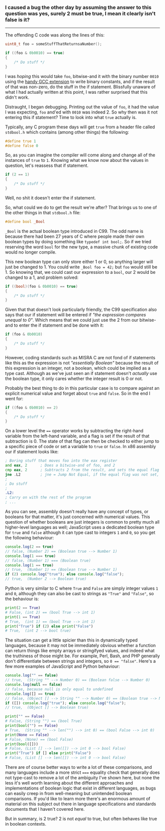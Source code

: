 
### I caused a bug the other day by assuming the answer to this question was yes, surely 2 must be true, I mean it clearly isn't false is it?

---

The offending C code was along the lines of this:
```c
uint8_t foo = someStuffThatReturnsaNumber();

if ((foo & 0b0010) == true)
{
	/* Do stuff */
}
```

I was *hoping* this would take `foo`, bitwise-and it with the binary number `0010`
using the [handy GCC extension](https://gcc.gnu.org/onlinedocs/gcc/Binary-constants.html)
to write binary constants, and if the result of that was non-zero, do the stuff in the if statement. Blissfully
unaware of what I had actually written at this point, I was rather surprised that this didn't work.

Distraught, I began debugging. Printing out the value of `foo`, it had the value I was expecting,
`foo` and'ed with `0010` was indeed 2. So why then was it not entering this if statement? Time
to look into what `true` actually is.

Typically, any C program these days will get `true` from a header file called `stdbool.h`
which contains (among other things) the following:

```c
#define true 1
#define false 0
```

So, as you can imagine the compiler will come along and change all of the instances of `true` to
`1`. Knowing what we know now about the values in question, let's reassess that if statement.

```c
if (2 == 1)
{
	/* Do stuff */
}
```

Well, no shit it doesn't enter the if statement.


So, what could we do to get the result we're after? That brings us to one of the other things in that
`stdbool.h` file:
```c
#define bool _Bool
```


`_Bool` is the actual boolean type introduced in C99. The odd name is because there had been 27 years of
C where people made their own boolean types by doing something like `typedef int bool;`. So if we tried
reserving the word `bool` for the new type, a massive chunk of existing code would no longer compile.


This new boolean type can only store either 1 or 0, so anything larger will just be changed to 1. You could write
`_Bool foo = 42;` but `foo` would still be 1. So knowing that, we could cast our expression to
a `bool`, our 2 would be changed to a 1, and problem solved:
```c
if ((bool)(foo & 0b0010) == true)
{
	/* Do stuff */
}
```


Given that that doesn't look particularly friendly, the C99 specification also says that our if statement will be
entered if *"the expression compares unequal to 0"*. Which means that we could just use the 2 from our
bitwise-and to enter the if statement and be done with it:
```c
if (foo & 0b0010)
{
	/* Do stuff */
}
```


However, coding standards such as MISRA C are not fond of if statements like this as the expression is not
*"essentially Boolean"* because the result of this expression is an integer, not a boolean, which could be
implied as a type cast. Although as we've just seen an if statement doesn't *actually* use the boolean type,
it only cares whether the integer result is 0 or not.


Probably the best thing to do in this particular case is to compare against an explicit numerical value and forget
about `true` and `false`. So in the end I went for:
```c
if ((foo & 0b0010) == 2)
{
	/* Do stuff */
}
```

On a lower level the `==` operator works by subtracting the right-hand variable from the left-hand
variable, and a flag is set if the result of that subtraction is 0. The state of that flag can then be checked to
either jump to a specific piece of code or set a variable to `true` or `false`. In x86
assembly our if statement looks like:

```asm
; Boring stuff that moves foo into the eax register
and	eax, 2 		; Does a bitwise-and of foo, and 2
cmp	eax, 2 		; Subtracts 2 from the result, and sets the equal flag if that's 0
jne	.L2 		; jne = Jump Not Equal, if the equal flag was not set, jumps to .L2
;
; Do stuff
;
.L2:
; Carry on with the rest of the program
; ...

```



As you can see, assembly doesn't really have any concept of types, or booleans for that matter, it's just concerned
with numerical values. This question of whether booleans are just integers is common to pretty much all higher-level
languages as well; JavaScript uses a dedicated boolean type for `true` and `false` although it
can type cast to integers `1` and `0`, so you get the following behaviour:

```js
console.log(2 == true)
// false, (Number 2) == (Boolean true --> Number 1)
console.log(1 === true)
// false, (Number 1) === (Boolean true)
console.log(1 == true)
// true,  (Number 1) == (Boolean true --> Number 1)
if (2) console.log("true"); else console.log("false");
// true,  (Number 2 --> Boolean true)

```


Python is very similar to C where `True` and `False` are simply integer values `1` and `0`, although they
can also be cast to strings as `"True"` and `"False"`, so the behaviour is:

```python
print(2 == True)
# False, (int 2) == (bool True --> int 1)
print(1 == True)
# True,  (int 1) == (bool True --> int 1)
print("True") if (2) else print("False")
# True,  (int 2 --> bool true)
```


The situation can get a little spicier than this in dynamically typed languages, because it may not be immediately
obvious whether a function can return things like empty arrays or stringifyed values, and indeed what the truthiness
of those might be. For example, Perl, Bash, and PHP generally don't differentiate between strings and integers, so
`0 == "false"`. Here's a few more examples of JavaScript and Python behaviour:

```js
console.log("" == false)
// true,  (String "" --> Number 0) == (Boolean false --> Number 0)
console.log(null == false)
// false, because null is only equal to undefined
console.log([] == true)
// false, (Object [] --> String "" --> Number 0) == (Boolean true --> Number 1)
if ([]) console.log("true"); else console.log("false");
// true,  (Object [] --> Boolean true)
```

```python
print("" == False)
# False, (String "") == (bool True)
print(bool("") == False)
# True,  (String "" --> len("") --> int 0) == (bool False --> int 0)
print(None == False)
# False, (None) == (bool False)
print(bool([]))
# False, (List [] --> len([]) --> int 0 --> bool False)
print("True") if [] else print("False")
# False, (List [] --> len([]) --> int 0 --> bool False)
```


There are of course better ways to write a lot of these comparisons, and many languages include a more strict
`===` equality check that generally does not type-cast to remove a lot of the ambiguity I've shown here,
but none the less it's well worth learning about the different approaches and implementations of boolean logic that
exist in different languages, as bugs can easily creep in from well-meaning but unintended boolean comparisons. If
you'd like to learn more there's an enormous amount of material on this subject out there in language specifications
and standards documents that I haven't covered here.



But in summary, is 2 true? 2 is not *equal* to true, but often behaves like true in boolean contexts.
